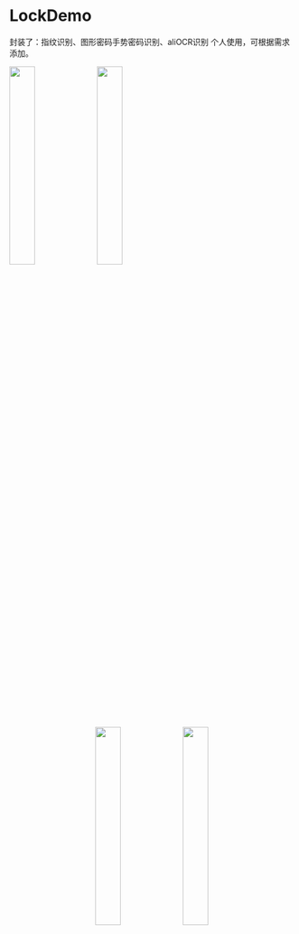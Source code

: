 # LockDemo
封装了：指纹识别、图形密码手势密码识别、aliOCR识别
个人使用，可根据需求添加。


<img src="https://github.com/wzx54321/LockDemo/blob/master/imgs/take1.gif" width="30%" height="30%"/>  
<img src="https://github.com/wzx54321/LockDemo/blob/master/imgs/take2.gif" width="30%" height="30%"/>  
 <center class="half">
 <img src="https://github.com/wzx54321/LockDemo/blob/master/imgs/take0.gif" width="30%" height="30%"/>
 <img src="https://github.com/wzx54321/LockDemo/blob/master/imgs/take.gif" width="30%" height="30%"/>
</center>
